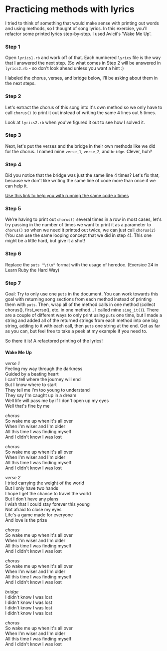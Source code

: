 # Practicing methods with lyrics

I tried to think of something that would make sense with printing out words and using methods, so I thought of song lyrics. In this exercise, you'll refactor some printed lyrics step-by-step. I used Avicii's 'Wake Me Up'.

### Step 1

Open `lyrics1.rb` and work off of that. Each numbered `lyrics` file is the way that I answered the next step. (So what comes in Step 2 will be answered in  `lyrics2.rb` - so don't look ahead unless you want a hint :) 

I labeled the chorus, verses, and bridge below, I'll be asking about them in the next steps.

### Step 2
Let's extract the chorus of this song into it's own method so we only have to call `chorus()` to print it out instead of writing the same 4 lines out 5 times.

Look at `lyrics2.rb` when you've figured it out to see how I solved it.

### Step 3
Next, let's put the verses and the bridge in their own methods like we did for the chorus. I named mine `verse_1`, `verse_2`, and `bridge`. Clever, huh?

### Step 4
Did you notice that the bridge was just the same line 4 times? Let's fix that, because we don't like writing the same line of code more than once if we can help it. 

[Use this link to help you with running the same code x times](https://stackoverflow.com/questions/5678227/how-can-i-run-a-command-five-times-using-ruby#answer-5678266)

### Step 5
We're having to print out `chorus()` several times in a row in most cases, let's try passing in the number of times we want to print it as a parameter to `chorus()` so when we need it printed out twice, we can just call `chorus(2)` (You can use the same looping concept that we did in step 4). This one might be a little hard, but give it a shot!

### Step 6
Replace the `puts "\t\n"` format with the usage of heredoc. (Exersice 24 in Learn Ruby the Hard Way) 

### Step 7
Goal: Try to only use one `puts` in the document. You can work towards this goal with returning song sections from each method instead of printing them with `puts`. Then, wrap all of the method calls in one method (collect chorus(), first_verse(), etc. in one method... I called mine `sing_it()`). There are a couple of different ways to only print using `puts` one time, but I made a string and added all of the returned strings from each method into one big string, adding to it with each call, then `puts` one string at the end. Get as far as you can, but feel free to take a peek at my example if you need to.

So there it is! A refactored printing of the lyrics!

#### Wake Me Up
*verse 1*\
Feeling my way through the darkness\
Guided by a beating heart\
I can't tell where the journey will end\
But I know where to start\
They tell me I'm too young to understand\
They say I'm caught up in a dream\
Well life will pass me by if I don't open up my eyes\
Well that's fine by me

*chorus*\
So wake me up when it's all over\
When I'm wiser and I'm older\
All this time I was finding myself\
And I didn't know I was lost

*chorus*\
So wake me up when it's all over\
When I'm wiser and I'm older\
All this time I was finding myself\
And I didn't know I was lost

*verse 2*\
I tried carrying the weight of the world\
But I only have two hands\
I hope I get the chance to travel the world\
But I don't have any plans\
I wish that I could stay forever this young\
Not afraid to close my eyes\
Life's a game made for everyone\
And love is the prize

*chorus*\
So wake me up when it's all over\
When I'm wiser and I'm older\
All this time I was finding myself\
And I didn't know I was lost

*chorus*\
So wake me up when it's all over\
When I'm wiser and I'm older\
All this time I was finding myself\
And I didn't know I was lost

*bridge*\
I didn't know I was lost\
I didn't know I was lost\
I didn't know I was lost\
I didn't know I was lost

*chorus*\
So wake me up when it's all over\
When I'm wiser and I'm older\
All this time I was finding myself\
And I didn't know I was lost